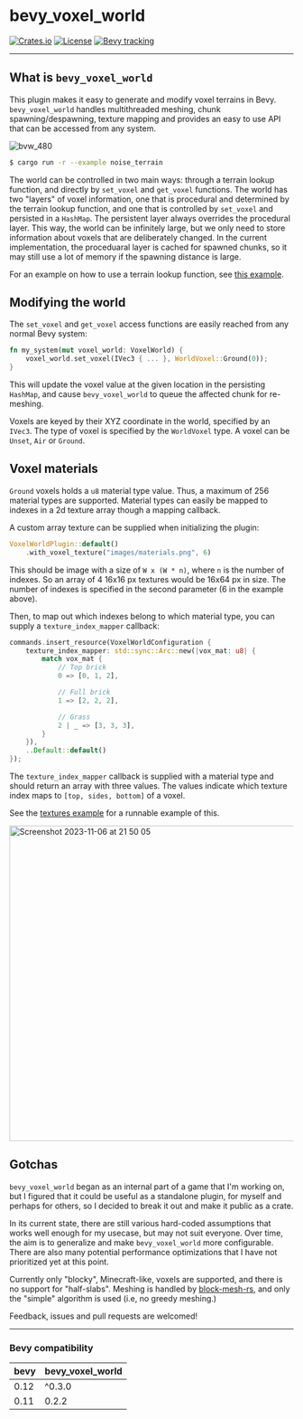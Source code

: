 # bevy_voxel_world

[![Crates.io](https://img.shields.io/crates/v/bevy_voxel_world.svg)](https://crates.io/crates/bevy_voxel_world)
[![License](https://img.shields.io/badge/license-MIT%2FApache-blue.svg)](https://github.com/bevyengine/bevy#license)
[![Bevy tracking](https://img.shields.io/badge/Bevy%20tracking-released%20version-lightblue)](https://github.com/bevyengine/bevy/blob/main/docs/plugins_guidelines.md#main-branch-tracking)

---

## What is `bevy_voxel_world`

This plugin makes it easy to generate and modify voxel terrains in Bevy. `bevy_voxel_world` handles multithreaded meshing, chunk spawning/despawning, texture mapping and provides an easy to use API that can be accessed from any system.

![bvw_480](https://github.com/splashdust/bevy_voxel_world/assets/428824/98d25cd1-0a6c-4618-b0de-0e16ca5af636)

```bash
$ cargo run -r --example noise_terrain
```

The world can be controlled in two main ways: through a terrain lookup function, and directly by `set_voxel` and `get_voxel` functions. The world has two "layers" of voxel information, one that is procedural and determined by the terrain lookup function, and one that is controlled by `set_voxel` and persisted in a `HashMap`. The persistent layer always overrides the procedural layer. This way, the world can be infinitely large, but we only need to store information about voxels that are deliberately changed. In the current implementation, the proceduaral layer is cached for spawned chunks, so it may still use a lot of memory if the spawning distance is large.

For an example on how to use a terrain lookup function, see [this example](https://github.com/splashdust/bevy_voxel_world/blob/main/examples/noise_terrain.rs).

## Modifying the world

The `set_voxel` and `get_voxel` access functions are easily reached from any normal Bevy system:

```rust
fn my_system(mut voxel_world: VoxelWorld) {
    voxel_world.set_voxel(IVec3 { ... }, WorldVoxel::Ground(0));
}
```

This will update the voxel value at the given location in the persisting `HashMap`, and cause `bevy_voxel_world` to queue the affected chunk for re-meshing.

Voxels are keyed by their XYZ coordinate in the world, specified by an `IVec3`. The type of voxel is specified by the `WorldVoxel` type. A voxel can be `Unset`, `Air` or `Ground`.

## Voxel materials

`Ground` voxels holds a `u8` material type value. Thus, a maximum of 256 material types are supported. Material types can easily be mapped to indexes in a 2d texture array though a mapping callback.

A custom array texture can be supplied when initializing the plugin:

```rust
VoxelWorldPlugin::default()
    .with_voxel_texture("images/materials.png", 6)
```

This should be image with a size of `W x (W * n)`, where `n` is the number of indexes. So an array of 4 16x16 px textures would be 16x64 px in size. The number of indexes is specified in the second parameter (6 in the example above).

Then, to map out which indexes belong to which material type, you can supply a `texture_index_mapper` callback:

```rust
commands.insert_resource(VoxelWorldConfiguration {
    texture_index_mapper: std::sync::Arc::new(|vox_mat: u8| {
        match vox_mat {
            // Top brick
            0 => [0, 1, 2],

            // Full brick
            1 => [2, 2, 2],

            // Grass
            2 | _ => [3, 3, 3],
        }
    }),
    ..Default::default()
});
```

The `texture_index_mapper` callback is supplied with a material type and should return an array with three values. The values indicate which texture index maps to `[top, sides, bottom]` of a voxel.

See the [textures example](https://github.com/splashdust/bevy_voxel_world/blob/main/examples/textures.rs) for a runnable example of this.

<img width="558" alt="Screenshot 2023-11-06 at 21 50 05" src="https://github.com/splashdust/bevy_voxel_world/assets/428824/382fdcf7-9d70-4432-b2ba-18479d34346f">

## Gotchas

`bevy_voxel_world` began as an internal part of a game that I'm working on, but I figured that it could be useful as a standalone plugin, for myself and perhaps for others, so I decided to break it out and make it public as a crate.

In its current state, there are still various hard-coded assumptions that works well enough for my usecase, but may not suit everyone. Over time, the aim is to generalize and make `bevy_voxel_world` more configurable. There are also many potential performance optimizations that I have not prioritized yet at this point.

Currently only "blocky", Minecraft-like, voxels are supported, and there is no support for "half-slabs". Meshing is handled by [block-mesh-rs](https://github.com/bonsairobo/block-mesh-rs), and only the "simple" algorithm is used (i.e, no greedy meshing.)

Feedback, issues and pull requests are welcomed!

---

### Bevy compatibility

| bevy | bevy_voxel_world |
| ---- | ---------------- |
| 0.12 | ^0.3.0           |
| 0.11 | 0.2.2            |
